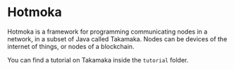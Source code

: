 # Hotmoka

Hotmoka is a framework for programming communicating nodes in a network, in a subset
of Java called Takamaka. Nodes can be
devices of the internet of things, or nodes of a blockchain.

You can find a tutorial on Takamaka inside the `tutorial` folder.
